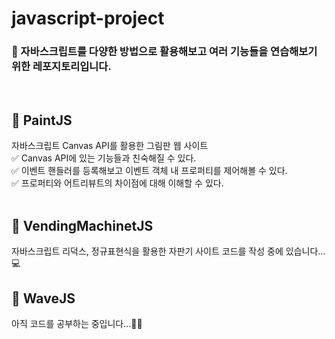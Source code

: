 # javascript-project

### 📁 자바스크립트를 다양한 방법으로 활용해보고 여러 기능들을 연습해보기 위한 레포지토리입니다.

<br>

## 📄 PaintJS

자바스크립트 Canvas API를 활용한 그림판 웹 사이트  
✅ Canvas API에 있는 기능들과 친숙해질 수 있다.  
✅ 이벤트 핸들러를 등록해보고 이벤트 객체 내 프로퍼티를 제어해볼 수 있다.  
✅ 프로퍼티와 어트리뷰트의 차이점에 대해 이해할 수 있다.  
<br>

## 📄 VendingMachinetJS

자바스크립트 리덕스, 정규표현식을 활용한 자판기 사이트
코드를 작성 중에 있습니다... 💻
<br>

## 📄 WaveJS

아직 코드를 공부하는 중입니다...✍🏻
